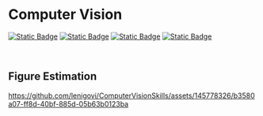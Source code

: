# Computer Vision

[![Static Badge](https://img.shields.io/badge/CV-1?style=flat-square&label=Image%20Processing%20I&color=EA8FC7)](https://github.com/lenigovi/ComputerVisionSkills/blob/main/1_ImageProcessingBasic.ipynb)
[![Static Badge](https://img.shields.io/badge/CV-2?style=flat-square&label=Image%20Processing%20II&color=EA8FC7)](https://github.com/lenigovi/ComputerVisionSkills/blob/main/2_ImageProcessingAdvanced.ipynb)
[![Static Badge](https://img.shields.io/badge/CV-3?style=flat-square&label=Segmentation&color=EA8FC7)](https://github.com/lenigovi/ComputerVisionSkills/blob/main/3_Segmentation.ipynb)
[![Static Badge](https://img.shields.io/badge/CV-3?style=flat-square&label=Figure%20Estimation&color=EA8FC7)](https://github.com/lenigovi/ComputerVisionSkills/tree/main/Figure%20Estimation)

&nbsp;



## Figure Estimation
https://github.com/lenigovi/ComputerVisionSkills/assets/145778326/b3580a07-ff8d-40bf-885d-05b63b0123ba


